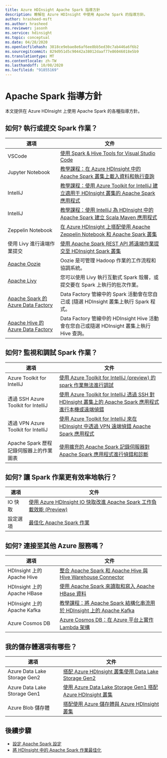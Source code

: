 ```yaml
---
title: Azure HDInsight Apache Spark 指導方針
description: 瞭解在 Azure HDInsight 中使用 Apache Spark 的指導方針。
author: hrasheed-msft
ms.author: hrasheed
ms.reviewer: jasonh
ms.service: hdinsight
ms.topic: conceptual
ms.date: 04/28/2020
ms.openlocfilehash: 3818ce9ebae8e6af6ee8bb5ed30c7ab446a6f6b2
ms.sourcegitcommit: 829d951d5c90442a38012daaf77e86046018e5b9
ms.translationtype: MT
ms.contentlocale: zh-TW
ms.lasthandoff: 10/08/2020
ms.locfileid: "91855169"
---
```

# <a name="apache-spark-guidelines"></a>Apache Spark 指導方針

本文提供在 Azure HDInsight 上使用 Apache Spark 的各種指導方針。

## <a name="how-do-i-run-or-submit-spark-jobs"></a>如何? 執行或提交 Spark 作業？

| 選項 | 文件 |
|---|---|
| VSCode | [使用 Spark & Hive Tools for Visual Studio Code](../hdinsight-for-vscode.md) |
| Jupyter Notebook | [教學課程：在 Azure HDInsight 中的 Apache Spark 叢集上載入資料和執行查詢](./apache-spark-load-data-run-query.md) |
| IntelliJ | [教學課程：使用 Azure Toolkit for IntelliJ 建立適用于 HDInsight 叢集的 Apache Spark 應用程式](./apache-spark-intellij-tool-plugin.md) |
| IntelliJ | [教學課程：使用 IntelliJ 為 HDInsight 中的 Apache Spark 建立 Scala Maven 應用程式](./apache-spark-create-standalone-application.md) |
| Zeppelin Notebook | [在 Azure HDInsight 上搭配使用 Apache Zeppelin Notebook 和 Apache Spark 叢集](./apache-spark-zeppelin-notebook.md) |
| 使用 Livy 進行遠端作業提交 | [使用 Apache Spark REST API 將遠端作業提交至 HDInsight Spark 叢集](./apache-spark-livy-rest-interface.md) |
|[Apache Oozie](../hdinsight-use-oozie-linux-mac.md)|Oozie 是可管理 Hadoop 作業的工作流程和協調系統。|
|[Apache Livy](./apache-spark-livy-rest-interface.md)|您可以使用 Livy 執行互動式 Spark 殼層，或提交要在 Spark 上執行的批次作業。|
|[Apache Spark 的 Azure Data Factory](../../data-factory/transform-data-using-spark.md)|Data Factory 管線中的 Spark 活動會在您自己或 [隨選 HDInsight 叢集上執行 Spark 程式。|
|[Apache Hive 的 Azure Data Factory](../../data-factory/transform-data-using-hadoop-hive.md)|Data Factory 管線中的 HDInsight Hive 活動會在您自己或隨選 HDInsight 叢集上執行 Hive 查詢。|

## <a name="how-do-i-monitor-and-debug-spark-jobs"></a>如何? 監視和調試 Spark 作業？

| 選項 | 文件 |
|---|---|
| Azure Toolkit for IntelliJ | [使用 Azure Toolkit for IntelliJ (preview) 的 spark 作業無法進行調試 ](apache-spark-intellij-tool-failure-debug.md) |
| 透過 SSH Azure Toolkit for IntelliJ | [使用 Azure Toolkit for IntelliJ 透過 SSH 對 HDInsight 叢集上的 Apache Spark 應用程式進行本機或遠端偵錯](apache-spark-intellij-tool-debug-remotely-through-ssh.md) |
| 透過 VPN Azure Toolkit for IntelliJ | [使用 Azure Toolkit for IntelliJ 來在 HDInsight 中透過 VPN 遠端偵錯 Apache Spark 應用程式](apache-spark-intellij-tool-plugin-debug-jobs-remotely.md) |
| Apache Spark 歷程記錄伺服器上的作業圖表 | [使用擴充的 Apache Spark 記錄伺服器對 Apache Spark 應用程式進行偵錯和診斷](./apache-azure-spark-history-server.md) |

## <a name="how-do-i-make-my-spark-jobs-run-more-efficiently"></a>如何? 讓 Spark 作業更有效率地執行？

| 選項 | 文件 |
|---|---|
| IO 快取 | [使用 Azure HDInsight IO 快取改進 Apache Spark 工作負載效能 (Preview)](./apache-spark-improve-performance-iocache.md) |
| 設定選項 | [最佳化 Apache Spark 作業](./apache-spark-perf.md) |

## <a name="how-do-i-connect-to-other-azure-services"></a>如何? 連接至其他 Azure 服務嗎？

| 選項 | 文件 |
|---|---|
| HDInsight 上的 Apache Hive | [整合 Apache Spark 和 Apache Hive 與 Hive Warehouse Connector](../interactive-query/apache-hive-warehouse-connector.md) |
| HDInsight 上的 Apache HBase | [使用 Apache Spark 來讀取和寫入 Apache HBase 資料](../hdinsight-using-spark-query-hbase.md) |
| HDInsight 上的 Apache Kafka | [教學課程：將 Apache Spark 結構化串流用於 HDInsight 上的 Apache Kafka](../hdinsight-apache-kafka-spark-structured-streaming.md) |
| Azure Cosmos DB | [Azure Cosmos DB：在 Azure 平台上實作 Lambda 架構](../../cosmos-db/lambda-architecture.md) |

## <a name="what-are-my-storage-options"></a>我的儲存體選項有哪些？

| 選項 | 文件 |
|---|---|
| Azure Data Lake Storage Gen2 | [搭配 Azure HDInsight 叢集使用 Data Lake Storage Gen2](../hdinsight-hadoop-use-data-lake-storage-gen2.md) |
| Azure Data Lake Storage Gen1 | [使用 Azure Data Lake Storage Gen1 搭配 Azure HDInsight 叢集](../hdinsight-hadoop-use-data-lake-storage-gen1.md) |
| Azure Blob 儲存體 | [搭配使用 Azure 儲存體與 Azure HDInsight 叢集](../hdinsight-hadoop-use-blob-storage.md) |

## <a name="next-steps"></a>後續步驟

* [設定 Apache Spark 設定](apache-spark-settings.md)
* [將 HDInsight 中的 Apache Spark 作業最佳化](apache-spark-perf.md)
